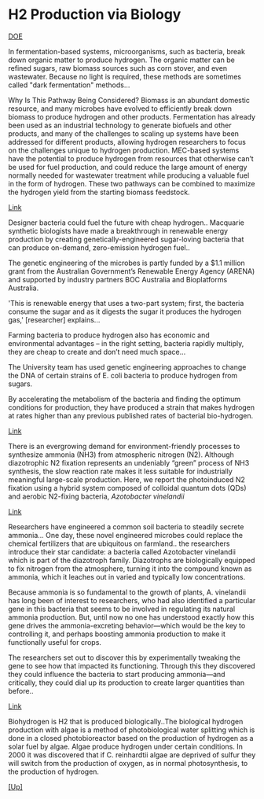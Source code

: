 # H2 Production via Biology

[DOE](https://www.energy.gov/eere/fuelcells/hydrogen-production-microbial-biomass-conversion)

In fermentation-based systems, microorganisms, such as bacteria, break
down organic matter to produce hydrogen. The organic matter can be
refined sugars, raw biomass sources such as corn stover, and even
wastewater. Because no light is required, these methods are sometimes
called "dark fermentation" methods...

Why Is This Pathway Being Considered? Biomass is an abundant domestic
resource, and many microbes have evolved to efficiently break down
biomass to produce hydrogen and other products. Fermentation has
already been used as an industrial technology to generate biofuels and
other products, and many of the challenges to scaling up systems have
been addressed for different products, allowing hydrogen researchers
to focus on the challenges unique to hydrogen production. MEC-based
systems have the potential to produce hydrogen from resources that
otherwise can’t be used for fuel production, and could reduce the
large amount of energy normally needed for wastewater treatment while
producing a valuable fuel in the form of hydrogen. These two pathways
can be combined to maximize the hydrogen yield from the starting
biomass feedstock.

[Link](https://lighthouse.mq.edu.au/article/september2/designer-bacteria-could-fuel-the-future-with-cheap-hydrogen)

Designer bacteria could fuel the future with cheap
hydrogen.. Macquarie synthetic biologists have made a breakthrough in
renewable energy production by creating genetically-engineered
sugar-loving bacteria that can produce on-demand, zero-emission
hydrogen fuel..

The genetic engineering of the microbes is partly funded by a $1.1
million grant from the Australian Government’s Renewable Energy Agency
(ARENA) and supported by industry partners BOC Australia and
Bioplatforms Australia.

'This is renewable energy that uses a two-part system; first, the
bacteria consume the sugar and as it digests the sugar it produces the
hydrogen gas,' [researcher] explains...

Farming bacteria to produce hydrogen also has economic and
environmental advantages – in the right setting, bacteria rapidly
multiply, they are cheap to create and don’t need much space...

The University team has used genetic engineering approaches to change
the DNA of certain strains of E. coli bacteria to produce hydrogen
from sugars.

By accelerating the metabolism of the bacteria and finding the optimum
conditions for production, they have produced a strain that makes
hydrogen at rates higher than any previous published rates of
bacterial bio-hydrogen.

<a name='ammonia'/>

[Link](https://pubs.acs.org/doi/10.1021/jacs.2c01886)

There is an evergrowing demand for environment-friendly processes to
synthesize ammonia (NH3) from atmospheric nitrogen (N2). Although
diazotrophic N2 fixation represents an undeniably “green” process of
NH3 synthesis, the slow reaction rate makes it less suitable for
industrially meaningful large-scale production. Here, we report the
photoinduced N2 fixation using a hybrid system composed of colloidal
quantum dots (QDs) and aerobic N2-fixing bacteria, *Azotobacter
vinelandii*

[Link](https://www.anthropocenemagazine.org/2022/02/ammonia-secreting-bacteria-bring-us-closer-to-a-world-free-of-industrial-fertilizers%EF%BF%BC/)

Researchers have engineered a common soil bacteria to steadily secrete
ammonia... One day, these novel engineered microbes could replace the
chemical fertilizers that are ubiquitous on farmland.. the researchers
introduce their star candidate: a bacteria called Azotobacter
vinelandii which is part of the diazotroph family. Diazotrophs are
biologically equipped to fix nitrogen from the atmosphere, turning it
into the compound known as ammonia, which it leaches out in varied and
typically low concentrations.

Because ammonia is so fundamental to the growth of plants,
A. vinelandii has long been of interest to researchers, who had also
identified a particular gene in this bacteria that seems to be
involved in regulating its natural ammonia production. But, until now
no one has understood exactly how this gene drives the
ammonia-excreting behavior—which would be the key to controlling it,
and perhaps boosting ammonia production to make it functionally useful
for crops.

The researchers set out to discover this by experimentally tweaking
the gene to see how that impacted its functioning. Through this they
discovered they could influence the bacteria to start producing
ammonia—and critically, they could dial up its production to create
larger quantities than before..

[Link](https://en.wikipedia.org/wiki/Biohydrogen)

Biohydrogen is H2 that is produced biologically..The biological
hydrogen production with algae is a method of photobiological water
splitting which is done in a closed photobioreactor based on the
production of hydrogen as a solar fuel by algae. Algae produce
hydrogen under certain conditions. In 2000 it was discovered that if
C. reinhardtii algae are deprived of sulfur they will switch from the
production of oxygen, as in normal photosynthesis, to the production
of hydrogen.

[[Up]](h2-production.html)
